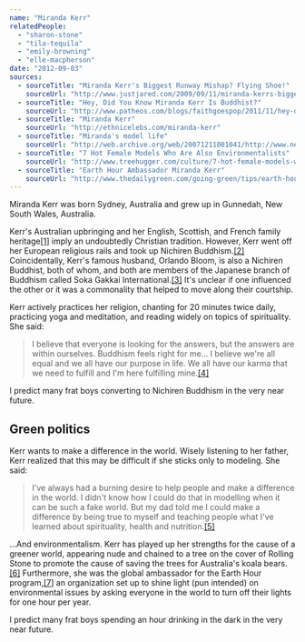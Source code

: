 ```yaml
---
name: "Miranda Kerr"
relatedPeople:
  - "sharon-stone"
  - "tila-tequila"
  - "emily-browning"
  - "elle-macpherson"
date: "2012-09-03"
sources:
  - sourceTitle: "Miranda Kerr's Biggest Runway Mishap? Flying Shoe!"
    sourceUrl: "http://www.justjared.com/2009/09/11/miranda-kerrs-biggest-runway-mishap-flying-shoe/"
  - sourceTitle: "Hey, Did You Know Miranda Kerr Is Buddhist?"
    sourceUrl: "http://www.patheos.com/blogs/faithgoespop/2011/11/hey-did-you-know-miranda-kerr-is-buddhist-and-an-aries/"
  - sourceTitle: "Miranda Kerr"
    sourceUrl: "http://ethnicelebs.com/miranda-kerr"
  - sourceTitle: "Miranda's model life"
    sourceUrl: "http://web.archive.org/web/20071211001041/http://www.news.com.au/dailytelegraph/story/0,22049,22730119-5006011,00.html"
  - sourceTitle: "7 Hot Female Models Who Are Also Environmentalists"
    sourceUrl: "http://www.treehugger.com/culture/7-hot-female-models-who-are-also-environmentalists.html"
  - sourceTitle: "Earth Hour Ambassador Miranda Kerr"
    sourceUrl: "http://www.thedailygreen.com/going-green/tips/earth-hour-47032002"
---
```


Miranda Kerr was born Sydney, Australia and grew up in Gunnedah, New South Wales, Australia.

Kerr's Australian upbringing and her English, Scottish, and French family heritage<a class="source-citation" href="#http://www.justjared.com/2009/09/11/miranda-kerrs-biggest-runway-mishap-flying-shoe/" title="Miranda Kerr&apos;s Biggest Runway Mishap? Flying Shoe!">[1]</a> imply an undoubtedly Christian tradition. However, Kerr went off her European religious rails and took up Nichiren Buddhism.<a class="source-citation" href="#http://www.patheos.com/blogs/faithgoespop/2011/11/hey-did-you-know-miranda-kerr-is-buddhist-and-an-aries/" title="Hey, Did You Know Miranda Kerr Is Buddhist?">[2]</a> Coincidentally, Kerr's famous husband, Orlando Bloom, is also a Nichiren Buddhist, both of whom, and both are members of the Japanese branch of Buddhism called Soka Gakkai International.<a class="source-citation" href="#http://ethnicelebs.com/miranda-kerr" title="Miranda Kerr">[3]</a> It's unclear if one influenced the other or it was a commonality that helped to move along their courtship.

Kerr actively practices her religion, chanting for 20 minutes twice daily, practicing yoga and meditation, and reading widely on topics of spirituality. She said:

>I believe that everyone is looking for the answers, but the answers are within ourselves. Buddhism feels right for me… I believe we're all equal and we all have our purpose in life. We all have our karma that we need to fulfill and I'm here fulfilling mine.<a class="source-citation" href="#http://web.archive.org/web/20071211001041/http://www.news.com.au/dailytelegraph/story/0,22049,22730119-5006011,00.html" title="Miranda&apos;s model life">[4]</a>

I predict many frat boys converting to Nichiren Buddhism in the very near future.


## Green politics

Kerr wants to make a difference in the world. Wisely listening to her father, Kerr realized that this may be difficult if she sticks only to modeling. She said:

>I've always had a burning desire to help people and make a difference in the world. I didn't know how I could do that in modelling when it can be such a fake world. But my dad told me I could make a difference by being true to myself and teaching people what I've learned about spirituality, health and nutrition.<a class="source-citation" href="#http://web.archive.org/web/20071211001041/http://www.news.com.au/dailytelegraph/story/0,22049,22730119-5006011,00.html" title="Miranda&apos;s model life">[5]</a>

…And environmentalism. Kerr has played up her strengths for the cause of a greener world, appearing nude and chained to a tree on the cover of Rolling Stone to promote the cause of saving the trees for Australia's koala bears.<a class="source-citation" href="#http://www.treehugger.com/culture/7-hot-female-models-who-are-also-environmentalists.html" title="7 Hot Female Models Who Are Also Environmentalists">[6]</a> Furthermore, she was the global ambassador for the Earth Hour program,<a class="source-citation" href="#http://www.thedailygreen.com/going-green/tips/earth-hour-47032002" title="Earth Hour Ambassador Miranda Kerr">[7]</a> an organization set up to shine light (pun intended) on environmental issues by asking everyone in the world to turn off their lights for one hour per year.

I predict many frat boys spending an hour drinking in the dark in the very near future.
